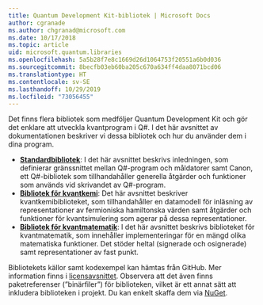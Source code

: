 ```yaml
---
title: Quantum Development Kit-bibliotek | Microsoft Docs
author: cgranade
ms.author: chgranad@microsoft.com
ms.date: 10/17/2018
ms.topic: article
uid: microsoft.quantum.libraries
ms.openlocfilehash: 5a5b28f7e8c1669d26d1064753f20551a6b0d036
ms.sourcegitcommit: 8becfb03eb60ba205c670a634ff4daa8071bcd06
ms.translationtype: HT
ms.contentlocale: sv-SE
ms.lasthandoff: 10/29/2019
ms.locfileid: "73056455"
---
```

Det finns flera bibliotek som medföljer Quantum Development Kit och gör det enklare att utveckla kvantprogram i Q#.
I det här avsnittet av dokumentationen beskriver vi dessa bibliotek och hur du använder dem i dina program.

- [**Standardbibliotek**](xref:microsoft.quantum.libraries.standard.intro): I det här avsnittet beskrivs inledningen, som definierar gränssnittet mellan Q#-program och måldatorer samt Canon, ett Q#-bibliotek som tillhandahåller generella åtgärder och funktioner som används vid skrivandet av Q#-program.
- [**Bibliotek för kvantkemi**](xref:microsoft.quantum.chemistry.concepts.intro): Det här avsnittet beskriver kvantkemibiblioteket, som tillhandahåller en datamodell för inläsning av representationer av fermioniska hamiltonska värden samt åtgärder och funktioner för kvantsimulering som agerar på dessa representationer.
- [**Bibliotek för kvantmatematik**](xref:microsoft.quantum.numerics.intro): I det här avsnittet beskrivs biblioteket för kvantmatematik, som innehåller implementeringar för en mängd olika matematiska funktioner. Det stöder heltal (signerade och osignerade) samt representationer av fast punkt.

Bibliotekets källor samt kodexempel kan hämtas från GitHub. Mer information finns i [licensavsnittet](xref:microsoft.quantum.libraries.licensing). Observera att det även finns paketreferenser (”binärfiler”) för biblioteken, vilket är ett annat sätt att inkludera biblioteken i projekt. Du kan enkelt skaffa dem via [NuGet](https://nuget.org).  